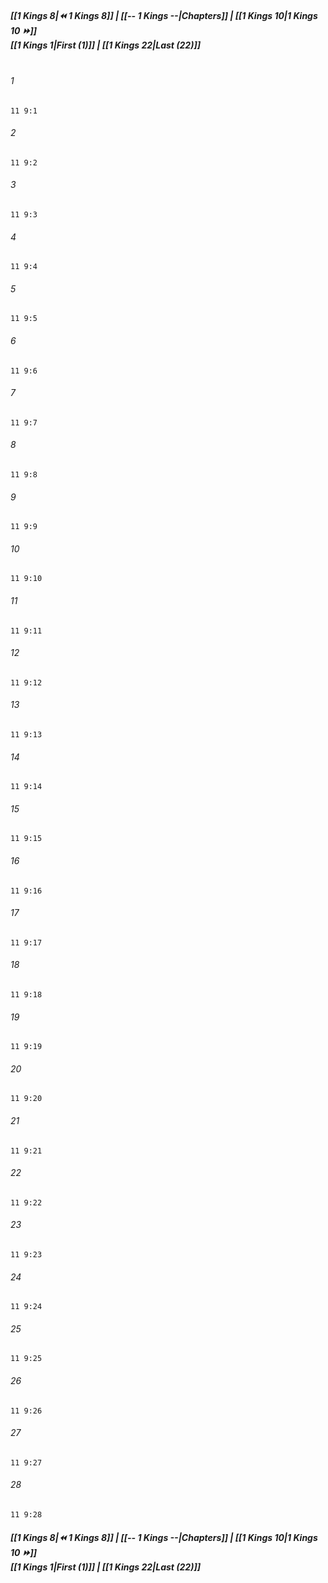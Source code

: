 
##### **[[1 Kings 8|⏪ 1 Kings 8]] | [[-- 1 Kings --|Chapters]] | [[1 Kings 10|1 Kings 10 ⏩]]**<br>**[[1 Kings 1|First (1)]] | [[1 Kings 22|Last (22)]]**<br><br>

###### 1
``` verse
11 9:1
```
###### 2
``` verse
11 9:2
```
###### 3
``` verse
11 9:3
```
###### 4
``` verse
11 9:4
```
###### 5
``` verse
11 9:5
```
###### 6
``` verse
11 9:6
```
###### 7
``` verse
11 9:7
```
###### 8
``` verse
11 9:8
```
###### 9
``` verse
11 9:9
```
###### 10
``` verse
11 9:10
```
###### 11
``` verse
11 9:11
```
###### 12
``` verse
11 9:12
```
###### 13
``` verse
11 9:13
```
###### 14
``` verse
11 9:14
```
###### 15
``` verse
11 9:15
```
###### 16
``` verse
11 9:16
```
###### 17
``` verse
11 9:17
```
###### 18
``` verse
11 9:18
```
###### 19
``` verse
11 9:19
```
###### 20
``` verse
11 9:20
```
###### 21
``` verse
11 9:21
```
###### 22
``` verse
11 9:22
```
###### 23
``` verse
11 9:23
```
###### 24
``` verse
11 9:24
```
###### 25
``` verse
11 9:25
```
###### 26
``` verse
11 9:26
```
###### 27
``` verse
11 9:27
```
###### 28
``` verse
11 9:28
```

##### **[[1 Kings 8|⏪ 1 Kings 8]] | [[-- 1 Kings --|Chapters]] | [[1 Kings 10|1 Kings 10 ⏩]]**<br>**[[1 Kings 1|First (1)]] | [[1 Kings 22|Last (22)]]**
